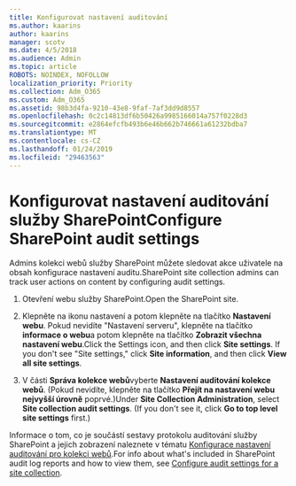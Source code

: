 ```yaml
---
title: Konfigurovat nastavení auditování
ms.author: kaarins
author: kaarins
manager: scotv
ms.date: 4/5/2018
ms.audience: Admin
ms.topic: article
ROBOTS: NOINDEX, NOFOLLOW
localization_priority: Priority
ms.collection: Adm_O365
ms.custom: Adm_O365
ms.assetid: 98b3d4fa-9210-43e8-9faf-7af3dd9d8557
ms.openlocfilehash: 0c2c14813df6b50426a9985166014a757f0228d3
ms.sourcegitcommit: e2864efcfb493b6e46b662b746661a61232bdba7
ms.translationtype: MT
ms.contentlocale: cs-CZ
ms.lasthandoff: 01/24/2019
ms.locfileid: "29463563"
---
```

# <a name="configure-sharepoint-audit-settings"></a><span data-ttu-id="6d3b7-102">Konfigurovat nastavení auditování služby SharePoint</span><span class="sxs-lookup"><span data-stu-id="6d3b7-102">Configure SharePoint audit settings</span></span>

<span data-ttu-id="6d3b7-103">Admins kolekci webů služby SharePoint můžete sledovat akce uživatele na obsah konfigurace nastavení auditu.</span><span class="sxs-lookup"><span data-stu-id="6d3b7-103">SharePoint site collection admins can track user actions on content by configuring audit settings.</span></span>
  
1. <span data-ttu-id="6d3b7-104">Otevření webu služby SharePoint.</span><span class="sxs-lookup"><span data-stu-id="6d3b7-104">Open the SharePoint site.</span></span>
    
2. <span data-ttu-id="6d3b7-p101">Klepněte na ikonu nastavení a potom klepněte na tlačítko **Nastavení webu**. Pokud nevidíte "Nastavení serveru", klepněte na tlačítko **informace o webu**a potom klepněte na tlačítko **Zobrazit všechna nastavení webu**.</span><span class="sxs-lookup"><span data-stu-id="6d3b7-p101">Click the Settings icon, and then click **Site settings**. If you don't see "Site settings," click **Site information**, and then click **View all site settings**.</span></span>
    
3. <span data-ttu-id="6d3b7-p102">V části **Správa kolekce webů**vyberte **Nastavení auditování kolekce webů**. (Pokud nevidíte, klepněte na tlačítko **Přejít na nastavení webu nejvyšší úrovně** poprvé.)</span><span class="sxs-lookup"><span data-stu-id="6d3b7-p102">Under **Site Collection Administration**, select **Site collection audit settings**. (If you don't see it, click **Go to top level site settings** first.)</span></span> 
    
<span data-ttu-id="6d3b7-109">Informace o tom, co je součástí sestavy protokolu auditování služby SharePoint a jejich zobrazení naleznete v tématu [Konfigurace nastavení auditování pro kolekci webů](https://go.microsoft.com/fwlink/?linkid=404050).</span><span class="sxs-lookup"><span data-stu-id="6d3b7-109">For info about what's included in SharePoint audit log reports and how to view them, see [Configure audit settings for a site collection](https://go.microsoft.com/fwlink/?linkid=404050).</span></span>
  

